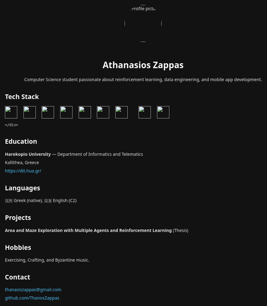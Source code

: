 <!DOCTYPE html>
<html lang="en">
<head>
  <meta charset="UTF-8" />
  <meta name="viewport" content="width=device-width, initial-scale=1.0" />
  <title>Athanasios Zappas - GitHub Profile</title>
  <link rel="stylesheet" href="https://cdnjs.cloudflare.com/ajax/libs/font-awesome/6.4.0/css/all.min.css">
  <link rel="stylesheet" href="https://cdn.jsdelivr.net/gh/devicons/devicon@v2.15.1/devicon.min.css">
  <style>
    body {
      background-color: #121212;
      color: #e0e0e0;
      font-family: 'Segoe UI', Tahoma, Geneva, Verdana, sans-serif;
      padding: 2rem;
      max-width: 900px;
      margin: auto;
    }
    h1, h2 {
      color: #ffffff;
    }
    a {
      color: #4fc3f7;
      text-decoration: none;
    }
    .icons i, .tech-icons i {
      font-size: 2rem;
      margin-right: 1rem;
      vertical-align: middle;
    }
    .tech-icons i {
      font-size: 2.5rem;
    }
    .section {
      margin-bottom: 2rem;
    }
    .profile-pic {
      width: 120px;
      border-radius: 50%;
      margin-bottom: 1rem;
    }
    .info-line {
      margin-bottom: 0.5rem;
    }
  </style>
</head>
<body>
  <header class="section">
    <img src="https://avatars.githubusercontent.com/u/your-github-id" alt="Profile picture" class="profile-pic">
    <h1>Athanasios Zappas</h1>
    <p>Computer Science student passionate about reinforcement learning, data engineering, and mobile app development.</p>
  </header>

  <section class="section">
    <h2><i class="fas fa-code"></i> Tech Stack</h2>
    <div class="tech-icons">
      <i><img src="https://cdn.jsdelivr.net/gh/devicons/devicon@latest/icons/linux/linux-original.svg" height="40" /></i>
      <i><img src="https://cdn.jsdelivr.net/gh/devicons/devicon@latest/icons/android/android-original-wordmark.svg" height="40" /></i>
      <i><img src="https://cdn.jsdelivr.net/gh/devicons/devicon@latest/icons/c/c-original.svg" height="40" /></i>
	  <i><img src="https://cdn.jsdelivr.net/gh/devicons/devicon@latest/icons/python/python-original.svg" height="40" /></i>
	  <i><img src="https://cdn.jsdelivr.net/gh/devicons/devicon@latest/icons/java/java-original.svg" height="40" /></i>
      <i><img src="https://cdn.jsdelivr.net/gh/devicons/devicon@latest/icons/html5/html5-original.svg" height="40" /></i>
      <i><img src="https://cdn.jsdelivr.net/gh/devicons/devicon@latest/icons/docker/docker-original.svg" height="40" /></i>
      <i class="devicon-ansible-plain-wordmark" title="Ansible"></i>
      <i> <img src="https://cdn.jsdelivr.net/gh/devicons/devicon@latest/icons/postgresql/postgresql-original.svg" height="40" /></i>
      <i><img src="https://cdn.jsdelivr.net/gh/devicons/devicon@latest/icons/azuresqldatabase/azuresqldatabase-original.svg" height="40"/></i>
      
          

    </div>
  </section>

  <section class="section">
    <h2><i class="fas fa-user-graduate"></i> Education</h2>
    <div class="info-line">
      <strong>Harokopio University</strong> — Department of Informatics and Telematics
    </div>
    <div class="info-line">
      <i class="fas fa-map-marker-alt"></i> Kallithea, Greece
    </div>
    <div class="info-line">
      <a href="https://dit.hua.gr/" target="_blank">https://dit.hua.gr/</a>
    </div>
  </section>

  <section class="section">
    <h2><i class="fas fa-language"></i> Languages</h2>
    <p>🇬🇷 Greek (native), 🇬🇧 English (C2)</p>
  </section>

  <section class="section">
    <h2><i class="fas fa-laptop-code"></i> Projects</h2>
    <p><strong>Area and Maze Exploration with Multiple Agents and Reinforcement Learning</strong> (Thesis)</p>
  </section>

  <section class="section">
    <h2><i class="fas fa-heart"></i> Hobbies</h2>
    <p>Exercising, Crafting, and Byzantine music.</p>
  </section>

  <section class="section">
    <h2><i class="fas fa-envelope"></i> Contact</h2>
    <div class="info-line">
      <i class="fas fa-envelope"></i> <a href="mailto:thanasiszappas@gmail.com">thanasiszappas@gmail.com</a>
    </div>
    <div class="info-line">
      <i class="fab fa-github"></i> <a href="https://github.com/ThanosZappas" target="_blank">github.com/ThanosZappas</a>
    </div>
  </section>
</body>
</html>

